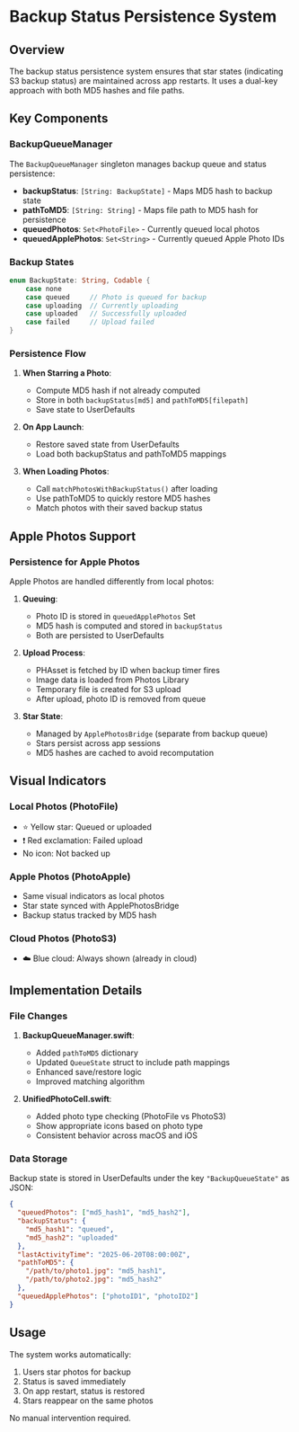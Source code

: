 # Backup Status Persistence System

## Overview

The backup status persistence system ensures that star states (indicating S3 backup status) are maintained across app restarts. It uses a dual-key approach with both MD5 hashes and file paths.

## Key Components

### BackupQueueManager

The `BackupQueueManager` singleton manages backup queue and status persistence:

- **backupStatus**: `[String: BackupState]` - Maps MD5 hash to backup state
- **pathToMD5**: `[String: String]` - Maps file path to MD5 hash for persistence
- **queuedPhotos**: `Set<PhotoFile>` - Currently queued local photos
- **queuedApplePhotos**: `Set<String>` - Currently queued Apple Photo IDs

### Backup States

```swift
enum BackupState: String, Codable {
    case none
    case queued     // Photo is queued for backup
    case uploading  // Currently uploading
    case uploaded   // Successfully uploaded
    case failed     // Upload failed
}
```

### Persistence Flow

1. **When Starring a Photo**:
   - Compute MD5 hash if not already computed
   - Store in both `backupStatus[md5]` and `pathToMD5[filepath]`
   - Save state to UserDefaults

2. **On App Launch**:
   - Restore saved state from UserDefaults
   - Load both backupStatus and pathToMD5 mappings

3. **When Loading Photos**:
   - Call `matchPhotosWithBackupStatus()` after loading
   - Use pathToMD5 to quickly restore MD5 hashes
   - Match photos with their saved backup status

## Apple Photos Support

### Persistence for Apple Photos

Apple Photos are handled differently from local photos:

1. **Queuing**:
   - Photo ID is stored in `queuedApplePhotos` Set
   - MD5 hash is computed and stored in `backupStatus`
   - Both are persisted to UserDefaults

2. **Upload Process**:
   - PHAsset is fetched by ID when backup timer fires
   - Image data is loaded from Photos Library
   - Temporary file is created for S3 upload
   - After upload, photo ID is removed from queue

3. **Star State**:
   - Managed by `ApplePhotosBridge` (separate from backup queue)
   - Stars persist across app sessions
   - MD5 hashes are cached to avoid recomputation

## Visual Indicators

### Local Photos (PhotoFile)
- ⭐ Yellow star: Queued or uploaded
- ❗ Red exclamation: Failed upload
- No icon: Not backed up

### Apple Photos (PhotoApple)
- Same visual indicators as local photos
- Star state synced with ApplePhotosBridge
- Backup status tracked by MD5 hash

### Cloud Photos (PhotoS3)
- ☁️ Blue cloud: Always shown (already in cloud)

## Implementation Details

### File Changes

1. **BackupQueueManager.swift**:
   - Added `pathToMD5` dictionary
   - Updated `QueueState` struct to include path mappings
   - Enhanced save/restore logic
   - Improved matching algorithm

2. **UnifiedPhotoCell.swift**:
   - Added photo type checking (PhotoFile vs PhotoS3)
   - Show appropriate icons based on photo type
   - Consistent behavior across macOS and iOS

### Data Storage

Backup state is stored in UserDefaults under the key `"BackupQueueState"` as JSON:

```json
{
  "queuedPhotos": ["md5_hash1", "md5_hash2"],
  "backupStatus": {
    "md5_hash1": "queued",
    "md5_hash2": "uploaded"
  },
  "lastActivityTime": "2025-06-20T08:00:00Z",
  "pathToMD5": {
    "/path/to/photo1.jpg": "md5_hash1",
    "/path/to/photo2.jpg": "md5_hash2"
  },
  "queuedApplePhotos": ["photoID1", "photoID2"]
}
```

## Usage

The system works automatically:

1. Users star photos for backup
2. Status is saved immediately
3. On app restart, status is restored
4. Stars reappear on the same photos

No manual intervention required.